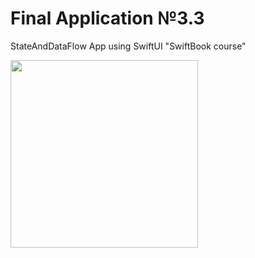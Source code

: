 # Final Application №3.3
StateAndDataFlow App using SwiftUI "SwiftBook course"

<img src="https://user-images.githubusercontent.com/93527566/185954953-fa114d7e-e7c9-48d7-b8aa-ff71e7ce9096.gif" style="width:300px;"/>
